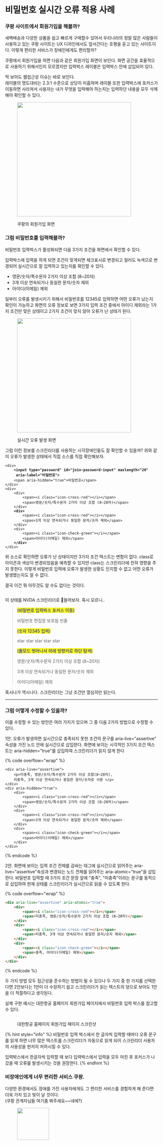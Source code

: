 # 비밀번호 실시간 오류 적용 사례

### 쿠팡 사이트에서 회원가입을 해볼까?

새벽배송과 다양한 상품을 쉽고 빠르게 구매할수 있어서 우리나라의 정말 많은 사람들이 사용하고 있는 쿠팡 사이트는 UX 디자인에서도 앞서간다는 호평을 듣고 있는 사이트이다.  이렇게 편리한 서비스가 장애인에게도 편리할까?

쿠팡에서 회원가입을 하면 다음과 같은 회원가입 화면이 보인다. 화면 공간을 효율적으로 사용하기 위해서인지 모르겠지만 입력박스 레이블은 입력박스 안에 삽입되어 있다.&#x20;

딱 보아도 웹접근성 이슈는 바로 보인다. \
레이블의 명도대비는 2.3:1 수준으로 상당히 미흡하며 레이블 또한 입력박스에 포커스가 이동하면 사라져서 사용자는 내가 무엇을 입력해야 하는지는 입력하던 내용을 모두 삭제해야 확인할 수 있다.&#x20;

<figure><img src="../../.gitbook/assets/image (78).png" alt="" width="375"><figcaption><p>쿠팡의 회원가입 화면</p></figcaption></figure>

### 그럼 비밀번호를 입력해볼까?

비밀번호 입력박스가 활성화되면 다음 3가지 조건을 화면에서 확인할 수 있다.&#x20;

입력박스에 입력을 하게 되면 조건이 맞게되면 체크표시로 변경되고 컬러도 녹색으로 변경되어 실시간으로 잘 입력하고 있는지를 확인할 수 있다.&#x20;

* 영문/숫자/특수문자 2가지 이상 조합 (8\~20자)
* 3개 이상 연속되거나 동일한 문자/숫자 제외
* 아이디(이메일) 제외

일부러 오류를 발생시키기 위해서 비밀번호를 12345로 입력하면 어떤 오류가 났는지 확인이 가능하고 화면의 오류 정보로 보면 3가지 입력 조건 중에서 아이디 제외라는 1가지 조건만 맞은 상태이고 2가지 조건이 맞지 않아 오류가 난 상태가 된다.&#x20;

<figure><img src="../../.gitbook/assets/스크린샷 2023-12-28 오전 10.25.51.png" alt="" width="375"><figcaption><p>실시간 오류 발생 화면</p></figcaption></figure>

그럼 이런 정보를 스크린리더를 사용하는 시각장애인들도 잘 확인할 수 있을까?  위와 같이 오류가 발생한 상태에서 직접 소스를 직접 확인해보자.

<pre class="language-html" data-overflow="wrap" data-line-numbers><code class="lang-html">&#x3C;div>
<strong>    &#x3C;input type="password" id="join-password-input" maxlength="20" 
</strong><strong>     aria-label="비밀번호">
</strong>    &#x3C;span aria-hidden="true">비밀번호&#x3C;/span>
&#x3C;/div>
&#x3C;div>
    &#x3C;div>
        &#x3C;span>&#x3C;i class="icon-cross-red">&#x3C;/i>&#x3C;/span>
        &#x3C;span>영문/숫자/특수문자 2가지 이상 조합 (8~20자)&#x3C;/span>
    &#x3C;/div>
<strong>    &#x3C;div>
</strong>        &#x3C;span>&#x3C;i class="icon-cross-red">&#x3C;/i>&#x3C;/span>
        &#x3C;span>3개 이상 연속되거나 동일한 문자/숫자 제외&#x3C;/span>
    &#x3C;/div>
    &#x3C;div>
        &#x3C;span>&#x3C;i class="icon-check-green">&#x3C;/i>&#x3C;/span>
        &#x3C;span>아이디(이메일) 제외&#x3C;/span>
<strong>    &#x3C;/div>
</strong>&#x3C;/div>
</code></pre>

위 소스로 확인하면 오류가 난 상태이지만 3가지 조건 텍스트는 변함이 없다. class로 아이콘과 색상이 변경되었음을 예측할 수 있지만 class는 스크린리더에 전혀 영향을 주지 못한다. 이렇게 비밀번호 입력에 오류가 발생한 상황도 인지할 수 없고 어떤 오류가 발생했는지도 알 수 없다.&#x20;

결국 이건 뭐 아무것도 알 수도 없다는 것이다.

<figure><img src="../../.gitbook/assets/image (1).png" alt=""><figcaption></figcaption></figure>

이 상태를 NVDA 스크린리더로 들어보자.  혹시 모르니..

> <mark style="color:blue;">(비밀번호 입력박스 포커스 이동)</mark>&#x20;
>
> 비밀번호 편집창 보호됨 빈줄
>
> <mark style="color:blue;">(숫자 12345 입력)</mark>&#x20;
>
> star star star star star
>
> <mark style="color:blue;">(폼모드 벗어나서 아래 방향키로 하단 탐색)</mark>
>
> 영문/숫자/특수문자 2가지 이상 조합 (8\~20자)
>
> 3개 이상 연속되거나 동일한 문자/숫자 제외&#x20;
>
> 아이디(이메일) 제외

혹시나가 역시나다. 스크린리더는 그냥 조건만 열심히만 읽는다.

***

### 그럼 어떻게 수정할 수 있을까?

이를 수정할 수 있는 방안은 여러 가지가 있으며 그 중 다음 2가지 방법으로 수정할 수 있다.

1안. 오류가 발생하면 실시간으로 충족되지 못한 조건의 문구를 aria-live="assertive" 속성을 가진 노드 안에 실시간으로 삽입한다. 화면에 보이는 시각적인 3가지 조건 텍스트는 aria-hidden="true"를 삽입하여 스크린리더가 읽지 않게 한다

{% code overflow="wrap" %}
```markup
<div aria-live="assertive">
    <p>미충족, 영문/숫자/특수문자 2가지 이상 조합(8~20자), 
    미충족, 3개 이상 연속되거나 동일한 문자/숫자로 사용 </p>
</div>
<div aria-hidden="true">
    <div>
        <span><i class="icon-cross-red"></i></span>
        <span>영문/숫자/특수문자 2가지 이상 조합 (8~20자)</span>
    </div>
    <div>
        <span><i class="icon-cross-red"></i></span>
        <span>3개 이상 연속되거나 동일한 문자/숫자 제외</span>
    </div>
    <div>
        <span><i class="icon-check-green"></i></span>
        <span>아이디(이메일) 제외</span>
    </div>
</div>
```
{% endcode %}

2안. 화면에 보이는 입력 조건 전체를 감싸는 태그에 실시간으로 읽어주는 aria-live="assertive"속성과 변경되는 노드 전체를 읽어주는 aria-atomic="true"을 삽입한다. 비밀번호 입력할 때 3가지 조건 문장 앞에 "충족", "미충족"이라는 문구를 동적으로 삽입하여 현재 상태를 스크린리더가 실시간으로 읽을 수 있도록 한다.

{% code overflow="wrap" %}
```html
<div aria-live="assertive" aria-atomic="true">
    <div>
        <span><i class="icon-cross-red"></i></span>
        <span>미충족, 영문/숫자/특수문자 2가지 이상 조합 (8~20자)</span>
    </div>
    <div>
        <span><i class="icon-cross-red"></i></span>
        <span>미충족, 3개 이상 연속되거나 동일한 문자/숫자 제외</span>
    </div>
    <div>
        <span><i class="icon-check-green"></i></span>
        <span>충족, 아이디(이메일) 제외</span>
    </div>
</div>
```
{% endcode %}

두 가지 방법 모두 접근성을 준수하는 방법이 될 수 있으나 두 가지 중 한 가지를 선택한다면 2안보다는 1안이 더 수정하기 쉽고 스크린리더가 읽는 텍스트의 양으로 보아도 1안을 더 적절하다고 생각된다.

실제 구현 예시는 대한항공 홈페이지 회원가입 페이지에서 비밀번호 입력 박스를 참고할 수 있다.

<figure><img src="../../.gitbook/assets/image (79).png" alt=""><figcaption><p>대한항공 홈페이지 회원가입 페이지 스크린샷</p></figcaption></figure>

{% hint style="info" %}
비밀번호 입력 박스에서 한 글자씩 입력할 때마다 오류 문구를 읽게 하면 너무 많은 텍스트를 스크린리더가 자동으로 읽게 되어 스크린리더 사용자의 사용성을 현저히 저하시킬 수 있다. &#x20;

입력박스에서 한글자씩 입력할 때 보다 입력박스에서 입력을 모두 마친 후 포커스가 나갔을 때 오류를 발생시키는 것을 권장한다.
{% endhint %}

### 비장애인에게 너무 편리한 서비스 쿠팡.&#x20;

다양한 환경에서도 장애를 가진 사용자에게도 그 편리한 서비스를 경험하게 해 준다면 더욱 가치 있고 빛이 날 것이다. \
(쿠팡 관계자님들 여기좀 봐주세요\~\~네에?)

<figure><img src="../../.gitbook/assets/image.png" alt="" width="105"><figcaption></figcaption></figure>

















